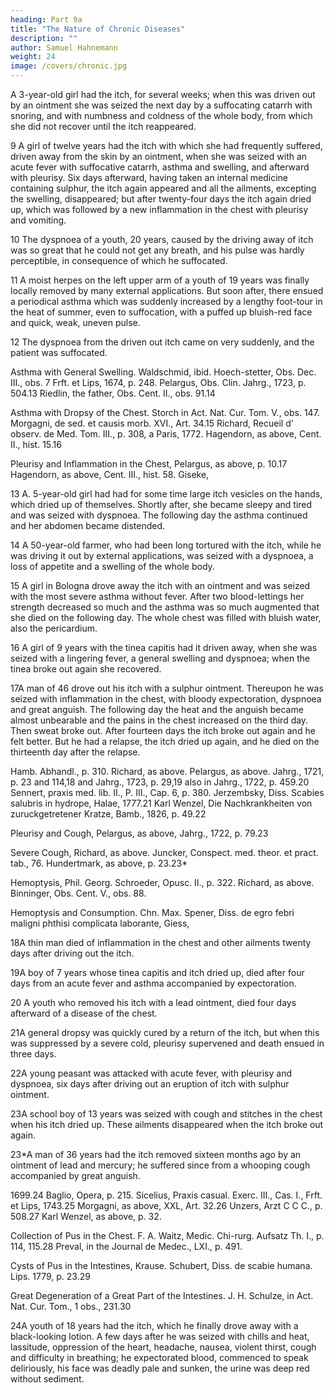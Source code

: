 ```yaml
---
heading: Part 9a
title: "The Nature of Chronic Diseases"
description: ""
author: Samuel Hahnemann
weight: 24
image: /covers/chronic.jpg
---
```



A 3-year-old girl had the itch, for several weeks; when this was driven out by an ointment she was seized the next day by a suffocating catarrh with snoring, and with numbness and coldness of the whole body, from which she did not recover until the itch reappeared.

9 A girl of twelve years had the itch with which she had frequently suffered, driven away from the skin by an ointment, when she was seized with an acute fever with suffocative catarrh, asthma and swelling, and afterward with pleurisy. Six days afterward, having taken an internal medicine containing sulphur, the itch again appeared and all the ailments, excepting the swelling, disappeared; but after twenty-four days the itch again dried up, which was followed by a new inflammation in the chest with pleurisy and vomiting.

10 The dyspnoea of a youth, 20 years, caused by the driving away of itch was so great that he could not get any breath, and his pulse was hardly perceptible, in consequence of which he suffocated.

11 A moist herpes on the left upper arm of a youth of 19 years was finally locally removed by many external applications. But soon after, there ensued a periodical asthma which was suddenly increased by a lengthy foot-tour in the heat of summer, even to suffocation, with a puffed up bluish-red face and quick, weak, uneven pulse.

12 The dyspnoea from the driven out itch came on very suddenly, and the patient was suffocated.

Asthma with General Swelling. Waldschmid, ibid. Hoech-stetter, Obs. Dec. III., obs. 7 Frft. et Lips, 1674, p. 248. Pelargus, Obs. Clin. Jahrg., 1723, p. 504.13 Riedlin, the father, Obs. Cent. II., obs. 91.14

Asthma with Dropsy of the Chest. Storch in Act. Nat. Cur. Tom. V., obs. 147. Morgagni, de sed. et causis morb. XVI., Art. 34.15 Richard, Recueil d' observ. de Med. Tom. III., p. 308, a Paris, 1772. Hagendorn, as above, Cent. II., hist. 15.16

Pleurisy and Inflammation in the Chest, Pelargus, as above, p. 10.17 Hagendorn, as above, Cent. III., hist. 58. Giseke,

13 A. 5-year-old girl had had for some time large itch vesicles on the hands, which dried up of themselves. Shortly after, she became sleepy and tired and was seized with dyspnoea. The following day the asthma continued and her abdomen became distended.

14 A 50-year-old farmer, who had been long tortured with the itch, while he was driving it out by external applications, was seized with a dyspnoea, a loss of appetite and a swelling of the whole body.

15 A girl in Bologna drove away the itch with an ointment and was seized with the most severe asthma without fever. After two blood-lettings her strength decreased so much and the asthma was so much augmented that she died on the following day. The whole chest was filled with bluish water, also the pericardium.

16 A girl of 9 years with the tinea capitis had it driven away, when she was seized with a lingering fever, a general swelling and dyspnoea; when the tinea broke out again she recovered.

17A man of 46 drove out his itch with a sulphur ointment. Thereupon he was seized with inflammation in the chest, with bloody expectoration, dyspnoea and great anguish. The following day the heat and the anguish became almost unbearable and the pains in the chest increased on the third day. Then sweat broke out. After fourteen days the itch broke out again and he felt better. But he had a relapse, the itch dried up again, and he died on the thirteenth day after the relapse.

Hamb. Abhandl., p. 310. Richard, as above. Pelargus, as above. Jahrg., 1721, p. 23 and 114,18 and Jahrg., 1723, p. 29,19 also in Jahrg., 1722, p. 459.20 Sennert, praxis med. lib. II., P. III., Cap. 6, p. 380. Jerzembsky, Diss. Scabies salubris in hydrope, Halae, 1777.21 Karl Wenzel, Die Nachkrankheiten von zuruckgetretener Kratze, Bamb., 1826, p. 49.22

Pleurisy and Cough, Pelargus, as above, Jahrg., 1722, p. 79.23

Severe Cough, Richard, as above. Juncker, Conspect. med. theor. et pract. tab., 76. Hundertmark, as above, p. 23.23*

Hemoptysis, Phil. Georg. Schroeder, Opusc. II., p. 322. Richard, as above. Binninger, Obs. Cent. V., obs. 88.

Hemoptysis and Consumption. Chn. Max. Spener, Diss. de egro febri maligni phthisi complicata laborante, Giess,

18A thin man died of inflammation in the chest and other ailments twenty days after driving out the itch.

19A boy of 7 years whose tinea capitis and itch dried up, died after four days from an acute fever and asthma accompanied by expectoration.

20 A youth who removed his itch with a lead ointment, died four days afterward of a disease of the chest.

21A general dropsy was quickly cured by a return of the itch, but when this was suppressed by a severe cold, pleurisy supervened and death ensued in three days.

22A young peasant was attacked with acute fever, with pleurisy and dyspnoea, six days after driving out an eruption of itch with sulphur ointment.

23A school boy of 13 years was seized with cough and stitches in the chest when his itch dried up. These ailments disappeared when the itch broke out again.

23*A man of 36 years had the itch removed sixteen months ago by an ointment of lead and mercury; he suffered since from a whooping cough accompanied by great anguish.

1699.24 Baglio, Opera, p. 215. Sicelius, Praxis casual. Exerc. III., Cas. I., Frft. et Lips, 1743.25 Morgagni, as above, XXL, Art. 32.26 Unzers, Arzt C C C., p. 508.27 Karl Wenzel, as above, p. 32.

Collection of Pus in the Chest. F. A. Waitz, Medic. Chi-rurg. Aufsatz Th. I., p. 114, 115.28 Preval, in the Journal de Medec., LXI., p. 491.

Cysts of Pus in the Intestines, Krause. Schubert, Diss. de scabie humana. Lips. 1779, p. 23.29

Great Degeneration of a Great Part of the Intestines. J. H. Schulze, in Act. Nat. Cur. Tom., 1 obs., 231.30

24A youth of 18 years had the itch, which he finally drove away with a black-looking lotion. A few days after he was seized with chills and heat, lassitude, oppression of the heart, headache, nausea, violent thirst, cough and difficulty in breathing; he expectorated blood, commenced to speak deliriously, his face was deadly pale and sunken, the urine was deep red without sediment.